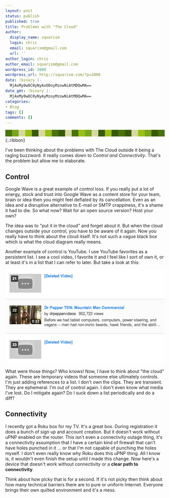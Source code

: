 ```yaml
---
layout: post
status: publish
published: true
title: Problems with "The Cloud"
author:
  display_name: squarism
  login: chris
  email: squarism@gmail.com
  url: ''
author_login: chris
author_email: squarism@gmail.com
wordpress_id: 2088
wordpress_url: http://squarism.com/?p=2088
date: !binary |-
  MjAxMy0wOC0yNyAxODoyMzowNiAtMDQwMA==
date_gmt: !binary |-
  MjAxMy0wOC0yNyAyMzoyMzowNiAtMDQwMA==
categories:
- Blog
tags: []
comments: []
---
```

![Post Ribbon](/ribbons/pixel-ribbon_grass.png){:.ribbon}

<p>I've been thinking about the problems with The Cloud outside it being a raging buzzword.  It really comes down to <em>Control and Connectivity</em>.  That's the problem but allow me to elaborate.</p>

<h2>Control</h2><p>
Google Wave is a great example of control loss.  If you really put a lot of energy, stock and trust into Google Wave as a content store for your team, brain or idea then you might feel deflated by its cancellation.  Even as an idea and a disruptive alternative to E-mail or SMTP crappiness, it's a shame it had to die.  So what now?  Wait for an open source version?  Host your own?</p>
<p>The idea was to "put it in the cloud" and forget about it.  But when the cloud changes outside your control, you have to be aware of it again.  Now you really have to think about the cloud itself.  It's not such a vague black box which is what the cloud diagram really means.</p>
<p>Another example of control is YouTube.  I use YouTube favorites as a persistent list.  I see a cool video, I favorite it and I feel like I sort of own it, or at least it's in a list that I can refer to later.  But take a look at this:</p>
<p><img src="/uploads/2013/08/youtube_whoops.png" alt="youtube_whoops" width="532" height="296" class="aligncenter size-full wp-image-2089" /></p>
<p>What were those things?  Who knows!  Now, I have to think about "the cloud" again.  These are temporary videos that someone else ultimately controls.  I'm just adding references to a list.  I don't own the clips.  They are transient.  They are ephemeral.  I'm out of control again.  I don't even know what media I've lost.  Do I mitigate again?  Do I suck down a list periodically and do a diff?</p>
<h2>Connectivity</h2><p>
I recently got a Roku box for my TV.  It's a great box.  During registration it does a bunch of sign up and account creation.  But it doesn't work without uPNP enabled on the router.  This isn't even a connectivity outage thing, it's a connectivity assumption that I have a certain kind of firewall that can't have holes punched in it ... or that I'm not capable of punching the holes myself.  I don't even really know why Roku does this uPNP thing.  All I know is, it wouldn't even finish the setup until I made this change.  Now here's a device that doesn't work without connectivity or a <strong>clear path to connectivity</strong>.</p>
<p>Think about how picky that is for a second.  If it's not picky then think about how many technical barriers there are to pure or uniform Internet.  Everyone brings their own quilted environment and it's a mess.</p>
